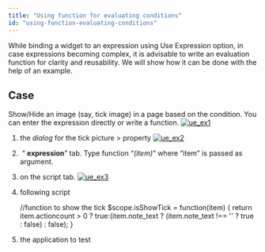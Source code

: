```yaml
---
title: "Using function for evaluating conditions"
id: "using-function-evaluating-conditions"
---
```


While binding a widget to an expression using Use Expression option, in case expressions becoming complex, it is advisable to write an evaluation function for clarity and reusability. We will show how it can be done with the help of an example.

## Case

Show/Hide an image (say, tick image) in a page based on the condition. You can enter the expression directly or write a function. [![ue_ex1](../assets/ue_ex1.png)](../assets/ue_ex1.png)

1. the _dialog_ for the tick picture > property [![ue_ex2](../assets/ue_ex2.png)](../assets/ue_ex2.png)
2.  “ **expression**” tab. Type function “_(item)_” where “item” is passed as argument.
3. on the script tab. [![ue_ex3](../assets/ue_ex3.png)](../assets/ue_ex3.png)
4. following script
    
    //function to show the tick
    $scope.isShowTick = function(item) {
    return item.actioncount > 0 ? true:(item.note\_text ? (item.note\_text !== '' ? true : false) : false);
        }
    
5. the application to test

